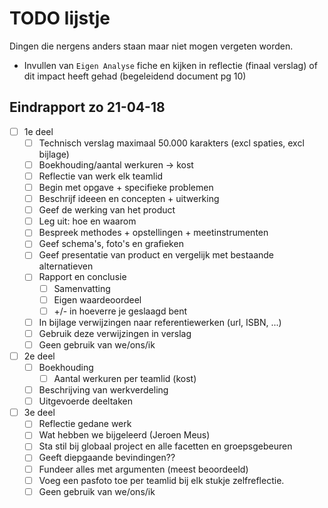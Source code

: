 # TODO lijstje 
Dingen die nergens anders staan maar niet mogen vergeten worden.

* Invullen van `Eigen Analyse` fiche en kijken in reflectie (finaal verslag)
of dit impact heeft gehad (begeleidend document pg 10)

## Eindrapport zo 21-04-18

* [ ] 1e deel
	* [ ] Technisch verslag maximaal 50.000 karakters (excl spaties, excl bijlage)
	* [ ] Boekhouding/aantal werkuren -> kost
	* [ ] Reflectie van werk elk teamlid
	* [ ] Begin met opgave + specifieke problemen
	* [ ] Beschrijf ideeen en concepten + uitwerking
	* [ ] Geef de werking van het product
	* [ ] Leg uit: hoe en waarom
	* [ ] Bespreek methodes + opstellingen + meetinstrumenten
	* [ ] Geef schema's, foto's en grafieken
	* [ ] Geef presentatie van product en vergelijk met bestaande alternatieven
	* [ ] Rapport en conclusie 
		* [ ] Samenvatting
		* [ ] Eigen waardeoordeel
		* [ ] +/- in hoeverre je geslaagd bent

	* [ ] In bijlage verwijzingen naar referentiewerken (url, ISBN, ...)
	* [ ] Gebruik deze verwijzingen in verslag
	* [ ] Geen gebruik van we/ons/ik
* [ ] 2e deel
	* [ ] Boekhouding
		* [ ] Aantal werkuren per teamlid (kost)
	* [ ] Beschrijving van werkverdeling
	* [ ] Uitgevoerde deeltaken
* [ ] 3e deel
	* [ ] Reflectie gedane werk
	* [ ] Wat hebben we bijgeleerd (Jeroen Meus)
	* [ ] Sta stil bij globaal project en alle facetten en groepsgebeuren
	* [ ] Geeft diepgaande bevindingen??
	* [ ] Fundeer alles met argumenten (meest beoordeeld)
	* [ ] Voeg een pasfoto toe per teamlid bij elk stukje zelfreflectie.
	* [ ] Geen gebruik van we/ons/ik
